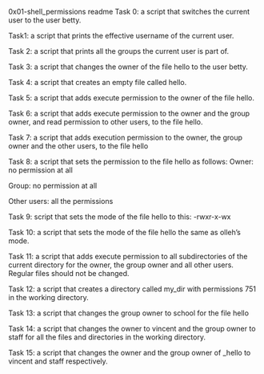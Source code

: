 0x01-shell_permissions readme
Task 0: a script that switches the current user to the user betty.

Task1: a script that prints the effective username of the current user.

Task 2: a script that prints all the groups the current user is part of.

Task 3: a script that changes the owner of the file hello to the user betty.

Task 4:  a script that creates an empty file called hello.

Task 5: a script that adds execute permission to the owner of the file hello.

Task 6: a script that adds execute permission to the owner and the group owner, and read permission to other users, to the file hello.

Task 7: a script that adds execution permission to the owner, the group owner and the other users, to the file hello

Task 8:  a script that sets the permission to the file hello as follows:
Owner: no permission at all

Group: no permission at all

Other users: all the permissions

Task 9: script that sets the mode of the file hello to this:
-rwxr-x-wx 

Task 10: a script that sets the mode of the file hello the same as olleh’s mode.

Task 11: a script that adds execute permission to all subdirectories of the current directory for the owner, the group owner and all other users. Regular files should not be changed.

Task 12: a script that creates a directory called my_dir with permissions 751 in the working directory.

Task 13:  a script that changes the group owner to school for the file hello

Task 14: a script that changes the owner to vincent and the group owner to staff for all the files and directories in the working directory.

Task 15: a script that changes the owner and the group owner of _hello to vincent and staff respectively. 
